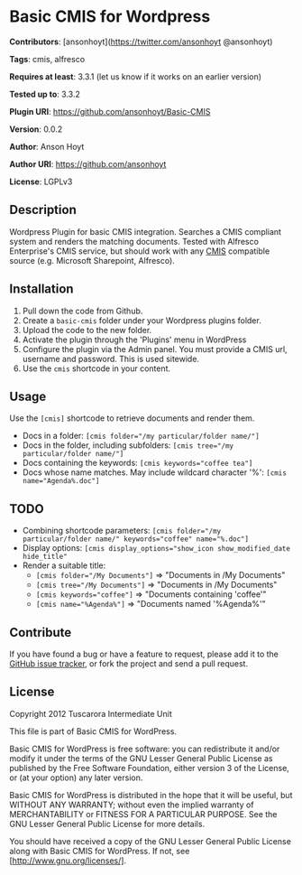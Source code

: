 # Basic CMIS for Wordpress

**Contributors**:       [ansonhoyt](https://twitter.com/ansonhoyt @ansonhoyt)

**Tags**:               cmis, alfresco

**Requires at least**:  3.3.1 (let us know if it works on an earlier version)

**Tested up to**:       3.3.2

**Plugin URI**:         https://github.com/ansonhoyt/Basic-CMIS

**Version**:            0.0.2

**Author**:             Anson Hoyt

**Author URI**:         https://github.com/ansonhoyt

**License**:            LGPLv3

## Description

Wordpress Plugin for basic CMIS integration. Searches a CMIS compliant system and renders the matching documents. Tested with Alfresco Enterprise's CMIS service, but should work with any [CMIS](http://en.wikipedia.org/wiki/Content_Management_Interoperability_Services)  compatible source (e.g. Microsoft Sharepoint, Alfresco).

## Installation

1. Pull down the code from Github.
2. Create a `basic-cmis` folder under your Wordpress plugins folder.
3. Upload the code to the new folder.
4. Activate the plugin through the 'Plugins' menu in WordPress
5. Configure the plugin via the Admin panel. You must provide a CMIS url, username and password. This is used sitewide.
6. Use the `cmis` shortcode in your content.

## Usage

Use the `[cmis]` shortcode to retrieve documents and render them.
* Docs in a folder: `[cmis folder="/my particular/folder name/"]`
* Docs in the folder, including subfolders: `[cmis tree="/my particular/folder name/"]`
* Docs containing the keywords: `[cmis keywords="coffee tea"]`
* Docs whose name matches. May include wildcard character '%': `[cmis name="Agenda%.doc"]`

## TODO

* Combining shortcode parameters:
  `[cmis folder="/my particular/folder name/" keywords="coffee" name="%.doc"]` 
* Display options:
  `[cmis display_options="show_icon show_modified_date hide_title"`
* Render a suitable title:
  * `[cmis folder="/My Documents"]` => "Documents in /My Documents"
  * `[cmis tree="/My Documents"]` => "Documents in /My Documents"
  * `[cmis keywords="coffee"]` => "Documents containing 'coffee'"
  * `[cmis name="%Agenda%"]` => "Documents named '%Agenda%'"

## Contribute

If you have found a bug or have a feature to request, please add it to the [GitHub issue tracker](https://github.com/ansonhoyt/Basic-CMIS/issues), or fork the project and send a pull request.

## License

Copyright 2012 Tuscarora Intermediate Unit

This file is part of Basic CMIS for WordPress.

Basic CMIS for WordPress is free software: you can redistribute it and/or modify
it under the terms of the GNU Lesser General Public License as published by
the Free Software Foundation, either version 3 of the License, or
(at your option) any later version.

Basic CMIS for WordPress is distributed in the hope that it will be useful,
but WITHOUT ANY WARRANTY; without even the implied warranty of
MERCHANTABILITY or FITNESS FOR A PARTICULAR PURPOSE.  See the
GNU Lesser General Public License for more details.

You should have received a copy of the GNU Lesser General Public License
along with Basic CMIS for WordPress.  If not, see [http://www.gnu.org/licenses/].
